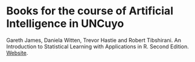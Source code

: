 # Books for the course of Artificial Intelligence in UNCuyo

Gareth James, Daniela Witten, Trevor Hastie and Robert Tibshirani. An Introduction to Statistical Learning with Applications in R. Second Edition.  [Website](https://www.statlearning.com/).  

